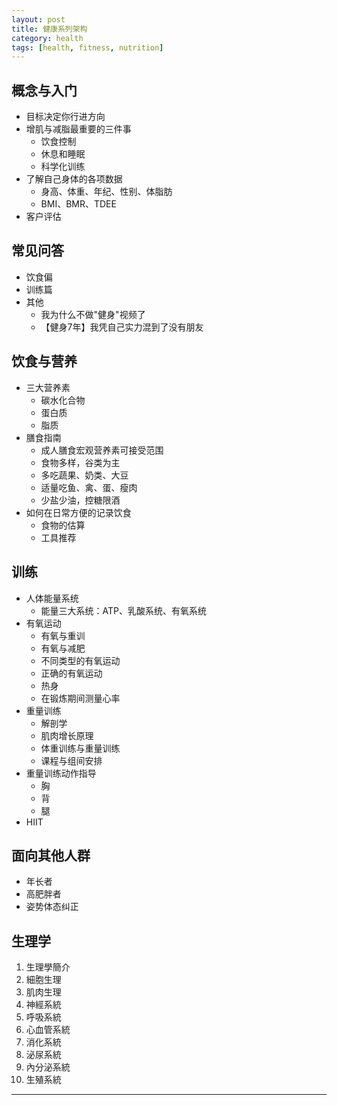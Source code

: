 ```yaml
---
layout: post
title: 健康系列架构
category: health
tags: [health, fitness, nutrition]
---
```


## 概念与入门

- 目标决定你行进方向
- 增肌与减脂最重要的三件事
  - 饮食控制
  - 休息和睡眠
  - 科学化训练
- 了解自己身体的各项数据
  - 身高、体重、年纪、性别、体脂肪
  - BMI、BMR、TDEE
- 客户评估

## 常见问答

- 饮食偏
- 训练篇
- 其他
  - 我为什么不做"健身"视频了
  - 【健身7年】我凭自己实力混到了没有朋友

## 饮食与营养

- 三大营养素
  - 碳水化合物
  - 蛋白质
  - 脂质
- 膳食指南
  - 成人膳食宏观营养素可接受范围
  - 食物多样，谷类为主
  - 多吃蔬果、奶类、大豆
  - 适量吃鱼、禽、蛋、瘦肉
  - 少盐少油，控糖限酒
- 如何在日常方便的记录饮食
  - 食物的估算
  - 工具推荐

## 训练

- 人体能量系统
  - 能量三大系统：ATP、乳酸系统、有氧系统
- 有氧运动
  - 有氧与重训
  - 有氧与减肥
  - 不同类型的有氧运动
  - 正确的有氧运动
  - 热身
  - 在锻炼期间测量心率
- 重量训练
  - 解剖学
  - 肌肉增长原理
  - 体重训练与重量训练
  - 课程与组间安排
- 重量训练动作指导
  - 胸
  - 背
  - 腿
- HIIT

## 面向其他人群

- 年长者
- 高肥胖者
- 姿势体态纠正

## 生理学

1. 生理學簡介
2. 細胞生理  
3. 肌肉生理
4. 神經系統
5. 呼吸系統
6. 心血管系統
7. 消化系統
8. 泌尿系統 
9. 內分泌系統
10. 生殖系統

---
